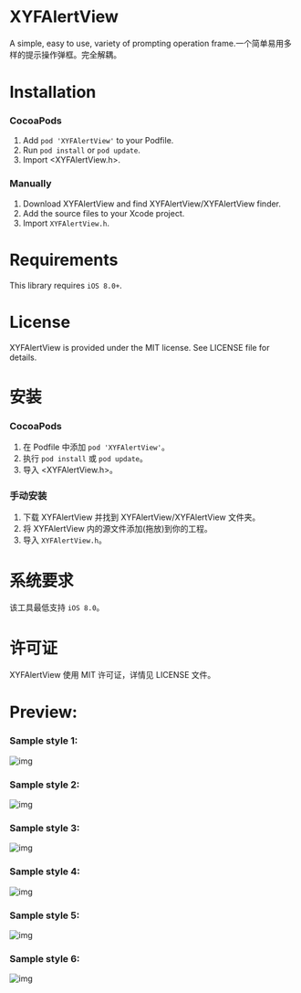# XYFAlertView  
A simple, easy to use, variety of prompting operation frame.一个简单易用多样的提示操作弹框。完全解耦。  

Installation
==============

### CocoaPods

1. Add `pod 'XYFAlertView'` to your Podfile.
2. Run `pod install` or `pod update`.
3. Import \<XYFAlertView.h\>.

### Manually

1. Download XYFAlertView and find XYFAlertView/XYFAlertView finder.
2. Add the source files to your Xcode project.
3. Import `XYFAlertView.h`.

Requirements
==============
This library requires `iOS 8.0+`.

License
==============
XYFAlertView is provided under the MIT license. See LICENSE file for details.  

安装
==============

### CocoaPods

1. 在 Podfile 中添加 `pod 'XYFAlertView'`。
2. 执行 `pod install` 或 `pod update`。
3. 导入 \<XYFAlertView.h\>。

### 手动安装

1. 下载 XYFAlertView 并找到 XYFAlertView/XYFAlertView 文件夹。
2. 将 XYFAlertView 内的源文件添加(拖放)到你的工程。
3. 导入 `XYFAlertView.h`。

系统要求
==============
该工具最低支持 `iOS 8.0`。

许可证
==============
XYFAlertView 使用 MIT 许可证，详情见 LICENSE 文件。  

# Preview:
### Sample style 1:
![img](https://github.com/CoderXYF/XYFAlertView/blob/master/XYFAlertView/SampleStyleImages/sample_style_1.PNG)  
### Sample style 2:
![img](https://github.com/CoderXYF/XYFAlertView/blob/master/XYFAlertView/SampleStyleImages/sample_style_2.PNG)  
### Sample style 3:
![img](https://github.com/CoderXYF/XYFAlertView/blob/master/XYFAlertView/SampleStyleImages/sample_style_3.PNG)  
### Sample style 4:
![img](https://github.com/CoderXYF/XYFAlertView/blob/master/XYFAlertView/SampleStyleImages/sample_style_4.PNG)  
### Sample style 5:
![img](https://github.com/CoderXYF/XYFAlertView/blob/master/XYFAlertView/SampleStyleImages/sample_style_5.PNG)  
### Sample style 6:
![img](https://github.com/CoderXYF/XYFAlertView/blob/master/XYFAlertView/SampleStyleImages/sample_style_6.PNG)  
